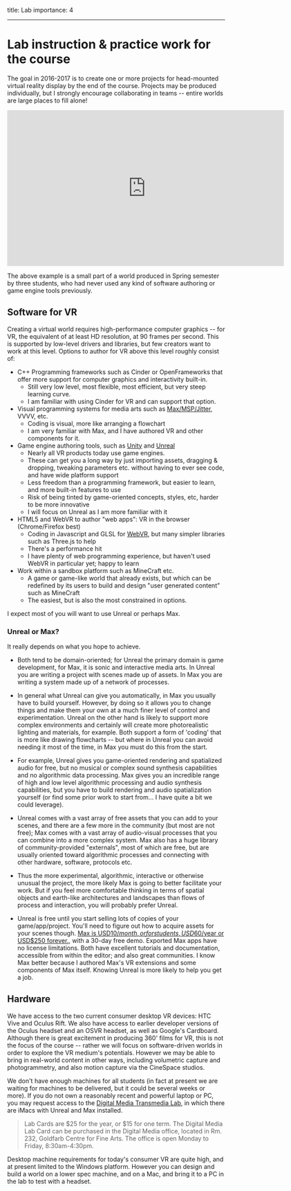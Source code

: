 title: Lab
importance: 4

----

# Lab instruction & practice work for the course

The goal in 2016-2017 is to create one or more projects for head-mounted virtual reality display by the end of the course. Projects may be produced individually, but I strongly encourage collaborating in teams -- entire worlds are large places to fill alone! 

<iframe width="640" height="360" src="https://www.youtube.com/embed/8YAuRxyE3Us?rel=0" frameborder="0" allowfullscreen></iframe>

The above example is a small part of a world produced in Spring semester by three students, who had never used any kind of software authoring or game engine tools previously.

## Software for VR

Creating a virtual world requires high-performance computer graphics -- for VR, the equivalent of at least HD resolution, at 90 frames per second. This is supported by low-level drivers and libraries, but few creators want to work at this level. Options to author for VR above this level roughly consist of:

- C++ Programming frameworks such as Cinder or OpenFrameworks that offer more support for computer graphics and interactivity built-in. 
	- Still very low level, most flexible, most efficient, but very steep learning curve. 
	- I am familiar with using Cinder for VR and can support that option.
- Visual programming systems for media arts such as [Max/MSP/Jitter](max.html), VVVV, etc.
	- Coding is visual, more like arranging a flowchart
	- I am very familiar with Max, and I have authored VR and other components for it.
- Game engine authoring tools, such as [Unity](http://unity3d.com) and [Unreal](https://www.unrealengine.com/blog)
	- Nearly all VR products today use game engines. 
	- These can get you a long way by just importing assets, dragging & dropping, tweaking parameters etc. without having to ever see code, and have wide platform support
	- Less freedom than a programming framework, but easier to learn, and more built-in features to use
	- Risk of being tinted by game-oriented concepts, styles, etc, harder to be more innovative
	- I will focus on Unreal as I am more familiar with it
- HTML5 and WebVR to author "web apps": VR in the browser (Chrome/Firefox best)
	- Coding in Javascript and GLSL for [WebVR](http://webvr.info), but many simpler libraries such as Three.js to help
	- There's a performance hit
	- I have plenty of web programming experience, but haven't used WebVR in particular yet; happy to learn
- Work within a sandbox platform such as MineCraft etc.
	- A game or game-like world that already exists, but which can be redefined by its users to build and design "user generated content" such as MineCraft
	- The easiest, but is also the most constrained in options.

I expect most of you will want to use Unreal or perhaps Max.

### Unreal or Max?

It really depends on what you hope to achieve. 

- Both tend to be domain-oriented; for Unreal the primary domain is game development, for Max, it is sonic and interactive media arts. In Unreal you are writing a project with scenes made up of assets. In Max you are writing a system made up of a network of processes. 

- In general what Unreal can give you automatically, in Max you usually have to build yourself. However, by doing so it allows you to change things and make them your own at a much finer level of control and experimentation. Unreal on the other hand is likely to support more complex environments and certainly will create more photorealistic lighting and materials, for example. Both support a form of 'coding' that is more like drawing flowcharts -- but where in Unreal you can avoid needing it most of the time, in Max you must do this from the start. 

- For example, Unreal gives you game-oriented rendering and spatialized audio for free, but no musical or complex sound synthesis capabilities and no algorithmic data processing. Max gives you an incredible range of high and low level algorithmic processing and audio synthesis capabilities, but you have to build rendering and audio spatialization yourself (or find some prior work to start from... I have quite a bit we could leverage). 

- Unreal comes with a vast array of free assets that you can add to your scenes, and there are a few more in the community (but most are not free); Max comes with a vast array of audio-visual processes that you can combine into a more complex system. Max also has a huge library of community-provided "externals", most of which are free, but are usually oriented toward algorithmic processes and connecting with other hardware, software, protocols etc. 

- Thus the more experimental, algorithmic, interactive or otherwise unusual the project, the more likely Max is going to better facilitate your work. But if you feel more comfortable thinking in terms of spatial objects and earth-like architectures and landscapes than flows of process and interaction, you will probably prefer Unreal. 

- Unreal is free until you start selling lots of copies of your game/app/project. You'll need to figure out how to acquire assets for your scenes though. [Max is USD$10/month, or for students, USD$60/year or USD$250 forever.](https://cycling74.com/shop/), with a 30-day free demo. Exported Max apps have no license limitations. Both have excellent tutorials and documentation, accessible from within the editor; and also great communities. I know Max better because I authored Max's VR extensions and some components of Max itself. Knowing Unreal is more likely to help you get a job. 

## Hardware

We have access to the two current consumer desktop VR devices: HTC Vive and Oculus Rift. We also have access to earlier developer versions of the Oculus headset and an OSVR headset, as well as Google's Cardboard. Although there is great excitement in producing 360' films for VR, this is not the focus of the course -- rather we will focus on software-driven worlds in order to explore the VR medium's potentials. However we may be able to bring in real-world content in other ways, including volumetric capture and photogrammetry, and also motion capture via the CineSpace studios. 

We don't have enough machines for all students (in fact at present we are waiting for machines to be delivered, but it could be several weeks or more). If you do not own a reasonably recent and powerful laptop or PC, you may request access to the [Digital Media Transmedia Lab](http://dm.ampd.yorku.ca/), in which there are iMacs with Unreal and Max installed.

> Lab Cards are $25 for the year, or $15 for one term. The Digital Media Lab Card can be purchased in the Digital Media office, located in Rm. 232, Goldfarb Centre for Fine Arts. The office is open Monday to Friday, 8:30am-4:30pm.

Desktop machine requirements for today's consumer VR are quite high, and at present limited to the Windows platform. However you can design and build a world on a lower spec machine, and on a Mac, and bring it to a PC in the lab to test with a headset. 







